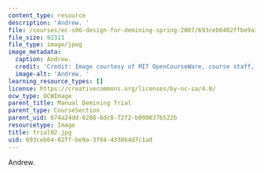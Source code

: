 ```yaml
---
content_type: resource
description: 'Andrew. '
file: /courses/ec-s06-design-for-demining-spring-2007/693ceb6402ffbe9a3f644338b4d7c1ad_trial02.jpg
file_size: 92311
file_type: image/jpeg
image_metadata:
  caption: Andrew.
  credit: 'Credit: Image courtesy of MIT OpenCourseWare, course staff, and students.'
  image-alt: 'Andrew. '
learning_resource_types: []
license: https://creativecommons.org/licenses/by-nc-sa/4.0/
ocw_type: OCWImage
parent_title: Manual Demining Trial
parent_type: CourseSection
parent_uid: 674a24dd-0288-6dc8-72f2-b090037b522b
resourcetype: Image
title: trial02.jpg
uid: 693ceb64-02ff-be9a-3f64-4338b4d7c1ad
---
```

Andrew. 